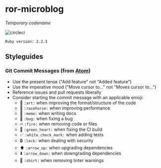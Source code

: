 # ror-microblog
*Temporary codename*

![circleci](https://circleci.com/gh/Mteuahasan/ror-microblog.svg?style=shield&circle-token=1af1aff1bff43a4498d5847795c6c0d648544772)

`Ruby version: 2.2.3`

## Styleguides

### Git Commit Messages (from [Atom](https://github.com/atom/atom/blob/master/CONTRIBUTING.md))

* Use the present tense ("Add feature" not "Added feature")
* Use the imperative mood ("Move cursor to..." not "Moves cursor to...")
* Reference issues and pull requests liberally
* Consider starting the commit message with an applicable emoji:
    * :art: `:art:` when improving the format/structure of the code
    * :racehorse: `:racehorse:` when improving performance
    * :memo: `:memo:` when writing docs
    * :bug: `:bug:` when fixing a bug
    * :fire: `:fire:` when removing code or files
    * :green_heart: `:green_heart:` when fixing the CI build
    * :white_check_mark: `:white_check_mark:` when adding tests
    * :lock: `:lock:` when dealing with security
    * :arrow_up: `:arrow_up:` when upgrading dependencies
    * :arrow_down: `:arrow_down:` when downgrading dependencies
    * :shirt: `:shirt:` when removing linter warnings
